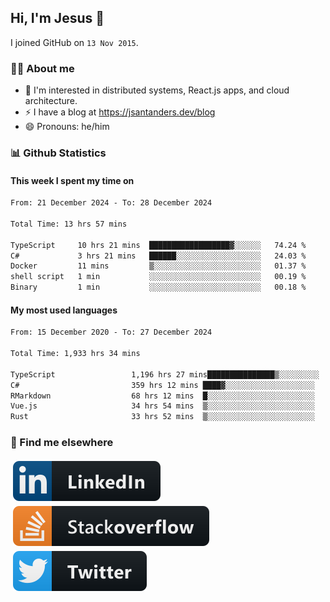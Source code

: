 ## Hi, I'm Jesus 👋

I joined GitHub on `13 Nov 2015`.

<!-- Talking about you -->

### 👨‍💻 About me

- 👦 I'm interested in distributed systems, React.js apps, and cloud architecture.
- ⚡️ I have a blog at <https://jsantanders.dev/blog>
- 😄 Pronouns: he/him

### 📊 Github Statistics

#### This week I spent my time on

<!--START_SECTION:weekly-->

```txt
From: 21 December 2024 - To: 28 December 2024

Total Time: 13 hrs 57 mins

TypeScript     10 hrs 21 mins  ██████████████████▓░░░░░░   74.24 %
C#             3 hrs 21 mins   ██████░░░░░░░░░░░░░░░░░░░   24.03 %
Docker         11 mins         ▒░░░░░░░░░░░░░░░░░░░░░░░░   01.37 %
shell script   1 min           ░░░░░░░░░░░░░░░░░░░░░░░░░   00.19 %
Binary         1 min           ░░░░░░░░░░░░░░░░░░░░░░░░░   00.18 %
```

<!--END_SECTION:weekly-->

#### My most used languages

<!--START_SECTION:alltime-->

```txt
From: 15 December 2020 - To: 27 December 2024

Total Time: 1,933 hrs 34 mins

TypeScript                 1,196 hrs 27 mins███████████████▒░░░░░░░░░   61.88 %
C#                         359 hrs 12 mins ████▓░░░░░░░░░░░░░░░░░░░░   18.58 %
RMarkdown                  68 hrs 12 mins  █░░░░░░░░░░░░░░░░░░░░░░░░   03.53 %
Vue.js                     34 hrs 54 mins  ▒░░░░░░░░░░░░░░░░░░░░░░░░   01.81 %
Rust                       33 hrs 52 mins  ▒░░░░░░░░░░░░░░░░░░░░░░░░   01.75 %
```

<!--END_SECTION:alltime-->

### 📢 Find me elsewhere

<p>
  <a target="_blank" href="https://linkedin.com/in/jsantanders">
    <img src="https://github.com/jsantanders/jsantanders/blob/master/img/linkedin.svg" alt="LinkedIn" style="vertical-align:top; margin:4px">
  </a>
  
  <a target="_blank" href="https://stackoverflow.com/users/7318331/jesus-santander">
    <img src="https://github.com/jsantanders/jsantanders/blob/master/img/stackoverflow.svg" alt="StackOverflow" style="vertical-align:top; margin:4px">
  </a>
  
  <a target="_blank" href="http://twitter.com/jsantanders">
    <img src="https://github.com/jsantanders/jsantanders/blob/master/img/twitter.svg" alt="Twitter" style="vertical-align:top; margin:4px">
  </a>
</p>
